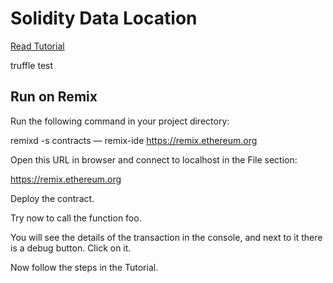 # Solidity Data Location

[Read Tutorial](https://betterprogramming.pub/learn-solidity-variables-part-3-3b02ca71cf06)


truffle test


## Run on Remix

Run the following command in your project directory:

remixd -s contracts  — remix-ide https://remix.ethereum.org

Open this URL in browser and connect to localhost in the File section:

https://remix.ethereum.org 

Deploy the contract. 

Try now to call the function foo.

You will see the details of the transaction in the console, and next to it there is a debug button. Click on it.

Now follow the steps in the Tutorial.

